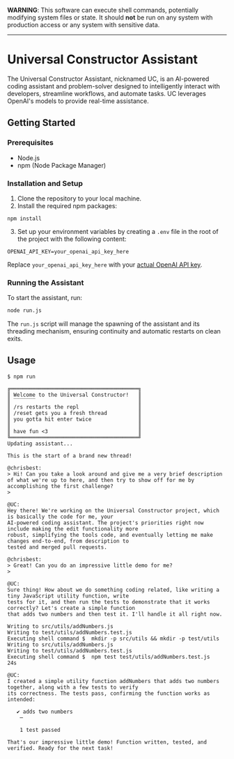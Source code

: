 **WARNING**: This software can execute shell commands, potentially modifying system files or state. It should **not** be run on any system with production access or any system with sensitive data.

---

# Universal Constructor Assistant

The Universal Constructor Assistant, nicknamed UC, is an AI-powered coding assistant and problem-solver designed to intelligently interact with developers, streamline workflows, and automate tasks. UC leverages OpenAI's models to provide real-time assistance.

## Getting Started

### Prerequisites

-   Node.js
-   npm (Node Package Manager)

### Installation and Setup

1. Clone the repository to your local machine.
2. Install the required npm packages:

```
npm install
```

3. Set up your environment variables by creating a `.env` file in the root of the project with the following content:

```
OPENAI_API_KEY=your_openai_api_key_here
```

Replace `your_openai_api_key_here` with your [actual OpenAI API key](https://platform.openai.com/api-keys).

### Running the Assistant

To start the assistant, run:

```bash
node run.js
```

The `run.js` script will manage the spawning of the assistant and its threading mechanism, ensuring continuity and automatic restarts on clean exits.

## Usage

```
$ npm run

╔═════════════════════════════════════════╗
║ Welcome to the Universal Constructor!   ║
║ ‾‾‾‾‾‾‾                                 ║
║ /rs restarts the repl                   ║
║ /reset gets you a fresh thread          ║
║ you gotta hit enter twice               ║
║                                         ║
║ have fun <3                             ║
╚═════════════════════════════════════════╝
Updating assistant...

This is the start of a brand new thread!

@chrisbest:
> Hi! Can you take a look around and give me a very brief description of what we're up to here, and then try to show off for me by accomplishing the first challenge?
> 

@UC:
Hey there! We're working on the Universal Constructor project, which is basically the code for me, your
AI-powered coding assistant. The project's priorities right now include making the edit functionality more
robust, simplifying the tools code, and eventually letting me make changes end-to-end, from description to
tested and merged pull requests.

@chrisbest:
> Great! Can you do an impressive little demo for me?
> 

@UC:
Sure thing! How about we do something coding related, like writing a tiny JavaScript utility function, write
tests for it, and then run the tests to demonstrate that it works correctly? Let's create a simple function
that adds two numbers and then test it. I'll handle it all right now.

Writing to src/utils/addNumbers.js
Writing to test/utils/addNumbers.test.js
Executing shell command $  mkdir -p src/utils && mkdir -p test/utils
Writing to src/utils/addNumbers.js
Writing to test/utils/addNumbers.test.js
Executing shell command $  npm test test/utils/addNumbers.test.js
24s

@UC:
I created a simple utility function addNumbers that adds two numbers together, along with a few tests to verify
its correctness. The tests pass, confirming the function works as intended:

   ✔ adds two numbers
    ─
  
    1 test passed

That's our impressive little demo! Function written, tested, and verified. Ready for the next task!

```
